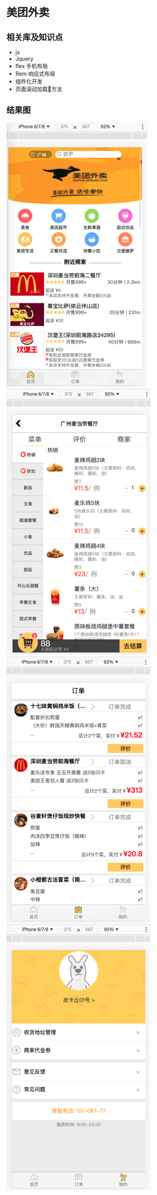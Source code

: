 <!--
 * @Description: 
 * @Version: 2.0
 * @Autor: fengjiao
 * @Date: 2021-01-12 16:42:54
 * @LastEditors: fengjiao
 * @LastEditTime: 2021-01-15 19:46:09
-->
# 美团外卖
## 相关库及知识点

- js
- Jquery
- flex 手机布局
- Rem 响应式布局
- 组件化开发
- 页面滚动加载🧮方法

## 结果图
![首页](./result-img/index.png)
![购物车](./result-img/menu.png)
![订单](./result-img/order.png)
![about me](./result-img/me.png)
